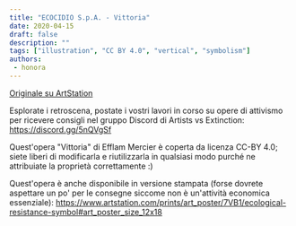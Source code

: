 ```yaml
---
title: "ECOCIDIO S.p.A. - Vittoria"
date: 2020-04-15
draft: false
description: ""
tags: ["illustration", "CC BY 4.0", "vertical", "symbolism"]
authors:
 - honora
---
```


[Originale su ArtStation](https://efflam.artstation.com/projects/Dx0KkR)

Esplorate i retroscena, postate i vostri lavori in corso su opere di attivismo per ricevere consigli nel gruppo Discord di Artists vs Extinction: https://discord.gg/5nQVgSf

Quest'opera "Vittoria" di Efflam Mercier è coperta da licenza CC-BY 4.0; siete liberi di modificarla e riutilizzarla in qualsiasi modo purché ne attribuiate la proprietà correttamente :)

Quest'opera è anche disponibile in versione stampata (forse dovrete aspettare un po' per le consegne siccome non è un'attività economica essenziale):
https://www.artstation.com/prints/art_poster/7VB1/ecological-resistance-symbol#art_poster_size_12x18
